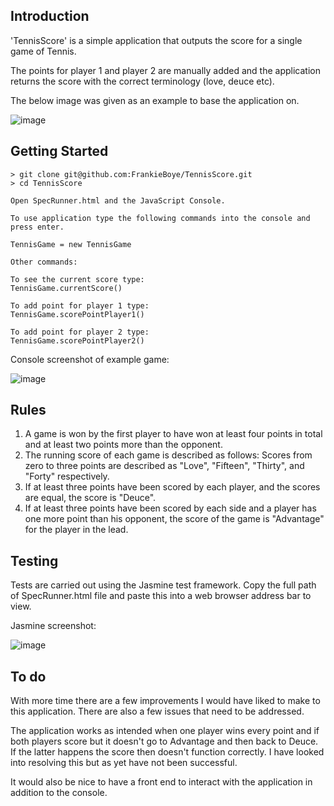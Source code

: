 ## Introduction

'TennisScore' is a simple application that outputs the score for a single game of Tennis.

The points for player 1 and player 2 are manually added and the application returns the score with the correct terminology (love, deuce etc).

The below image was given as an example to base the application on.

![image](https://user-images.githubusercontent.com/44870179/78070214-51eb8e00-7393-11ea-847a-7c07c085fa4e.png)

## Getting Started

```
> git clone git@github.com:FrankieBoye/TennisScore.git
> cd TennisScore

Open SpecRunner.html and the JavaScript Console.

To use application type the following commands into the console and press enter.

TennisGame = new TennisGame

Other commands:

To see the current score type:
TennisGame.currentScore()

To add point for player 1 type:
TennisGame.scorePointPlayer1()

To add point for player 2 type:
TennisGame.scorePointPlayer2()
```

Console screenshot of example game:

![image](https://user-images.githubusercontent.com/44870179/78529186-fe38d480-77d8-11ea-803c-c5472e0032f0.png)

## Rules

1. A game is won by the first player to have won at least four points in total and at least two points more than the opponent.
2. The running score of each game is described as follows: Scores from zero to three points are described as "Love", "Fifteen", "Thirty", and "Forty" respectively.
3. If at least three points have been scored by each player, and the scores are equal, the score is "Deuce".
4. If at least three points have been scored by each side and a player has one more point than his opponent, the score of the game is "Advantage" for the player in the lead.

## Testing

Tests are carried out using the Jasmine test framework. Copy the full path of SpecRunner.html file and paste this into a web browser address bar to view.

Jasmine screenshot:

![image](https://user-images.githubusercontent.com/44870179/78186637-f8ec2a80-7464-11ea-869a-9a270d623ab1.png)

## To do

With more time there are a few improvements I would have liked to make to this application. There are also a few issues that need to be addressed.

The application works as intended when one player wins every point and if both players score but it doesn't go to Advantage and then back to Deuce. If the latter happens the score then doesn't function correctly. I have looked into resolving this but as yet have not been successful.

It would also be nice to have a front end to interact with the application in addition to the console.
